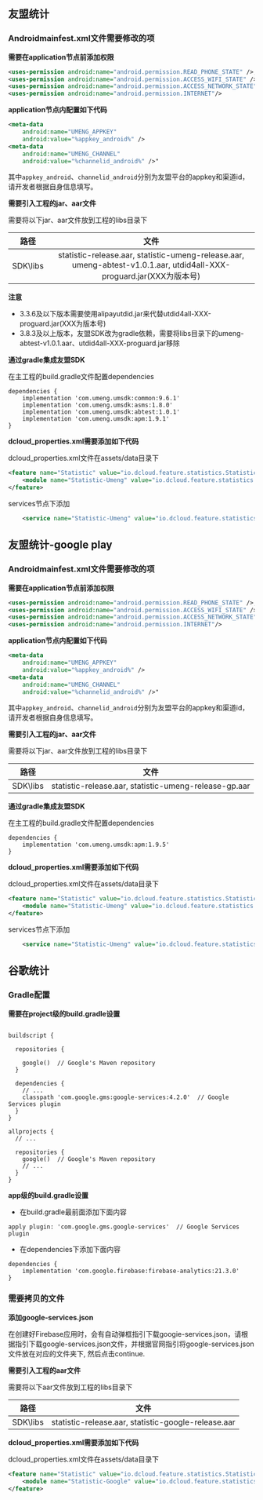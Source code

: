 ## 友盟统计

### Androidmainfest.xml文件需要修改的项
**需要在application节点前添加权限**

```xml
<uses-permission android:name="android.permission.READ_PHONE_STATE" />,
<uses-permission android:name="android.permission.ACCESS_WIFI_STATE" />,
<uses-permission android:name="android.permission.ACCESS_NETWORK_STATE" />,
<uses-permission android:name="android.permission.INTERNET"/>
```

**application节点内配置如下代码**
```xml
<meta-data            
    android:name="UMENG_APPKEY"
    android:value="%appkey_android%" />
<meta-data            
    android:name="UMENG_CHANNEL"
    android:value="%channelid_android%" />"
```

其中`appkey_android`、`channelid_android`分别为友盟平台的appkey和渠道id，请开发者根据自身信息填写。


**需要引入工程的jar、aar文件**

需要将以下jar、aar文件放到工程的libs目录下

| 路径 | 文件 | 
| :-------: | :-------: |
| SDK\libs | statistic-release.aar, statistic-umeng-release.aar, umeng-abtest-v1.0.1.aar, utdid4all-XXX-proguard.jar(XXX为版本号)|

**注意**
- 3.3.6及以下版本需要使用alipayutdid.jar来代替utdid4all-XXX-proguard.jar(XXX为版本号)
- 3.8.3及以上版本，友盟SDK改为gradle依赖，需要将libs目录下的umeng-abtest-v1.0.1.aar、utdid4all-XXX-proguard.jar移除

**通过gradle集成友盟SDK**

在主工程的build.gradle文件配置dependencies
```
dependencies {
    implementation 'com.umeng.umsdk:common:9.6.1'
    implementation 'com.umeng.umsdk:asms:1.8.0'
    implementation 'com.umeng.umsdk:abtest:1.0.1'
    implementation 'com.umeng.umsdk:apm:1.9.1'
}
```

**dcloud_properties.xml需要添加如下代码**

dcloud_properties.xml文件在assets/data目录下

``` xml
<feature name="Statistic" value="io.dcloud.feature.statistics.StatisticsFeatureImpl">
	<module name="Statistic-Umeng" value="io.dcloud.feature.statistics.umeng.UmengStatistics" />
</feature>
```
services节点下添加

```xml
	<service name="Statistic-Umeng" value="io.dcloud.feature.statistics.umeng.StatisticsBootImpl"/>
```


## 友盟统计-google play

### Androidmainfest.xml文件需要修改的项
**需要在application节点前添加权限**

```xml
<uses-permission android:name="android.permission.READ_PHONE_STATE" />,
<uses-permission android:name="android.permission.ACCESS_WIFI_STATE" />,
<uses-permission android:name="android.permission.ACCESS_NETWORK_STATE" />,
<uses-permission android:name="android.permission.INTERNET"/>
```

**application节点内配置如下代码**
```xml
<meta-data            
    android:name="UMENG_APPKEY"
    android:value="%appkey_android%" />
<meta-data            
    android:name="UMENG_CHANNEL"
    android:value="%channelid_android%" />"
```

其中`appkey_android`、`channelid_android`分别为友盟平台的appkey和渠道id，请开发者根据自身信息填写。


**需要引入工程的jar、aar文件**

需要将以下jar、aar文件放到工程的libs目录下

| 路径 | 文件 | 
| :-------: | :-------: |
| SDK\libs | statistic-release.aar, statistic-umeng-release-gp.aar|


**通过gradle集成友盟SDK**

在主工程的build.gradle文件配置dependencies
```
dependencies {
    implementation 'com.umeng.umsdk:apm:1.9.5'
}
```

**dcloud_properties.xml需要添加如下代码**

dcloud_properties.xml文件在assets/data目录下

``` xml
<feature name="Statistic" value="io.dcloud.feature.statistics.StatisticsFeatureImpl">
	<module name="Statistic-Umeng" value="io.dcloud.feature.statistics.umeng.UmengStatistics" />
</feature>
```
services节点下添加

```xml
	<service name="Statistic-Umeng" value="io.dcloud.feature.statistics.umeng.StatisticsBootImpl"/>
```





## 谷歌统计

### Gradle配置
**需要在project级的build.gradle设置**
```

buildscript {

  repositories {

    google()  // Google's Maven repository
  }

  dependencies {
    // ...
    classpath 'com.google.gms:google-services:4.2.0'  // Google Services plugin
  }
}

allprojects {
  // ...

  repositories {
    google()  // Google's Maven repository
    // ...
  }
}

```

**app级的build.gradle设置**
- 在build.gradle最前面添加下面内容
```
apply plugin: 'com.google.gms.google-services'  // Google Services plugin
```
- 在dependencies下添加下面内容
```
dependencies {
    implementation 'com.google.firebase:firebase-analytics:21.3.0'
}
```

### 需要拷贝的文件

**添加google-services.json**

在创建好Firebase应用时，会有自动弹框指引下载googie-services.json，请根据指引下载google-services.json文件，并根据官网指引将google-services.json文件放在对应的文件夹下, 然后点击continue.


**需要引入工程的aar文件**

需要将以下aar文件放到工程的libs目录下

| 路径 | 文件 | 
| :-------: | :-------: |
| SDK\libs |statistic-release.aar, statistic-google-release.aar |

**dcloud_properties.xml需要添加如下代码**

dcloud_properties.xml文件在assets/data目录下

``` xml
<feature name="Statistic" value="io.dcloud.feature.statistics.StatisticsFeatureImpl">
	<module name="Statistic-Google" value="io.dcloud.feature.statistics.google.GoogleStatistics" />
</feature>
```